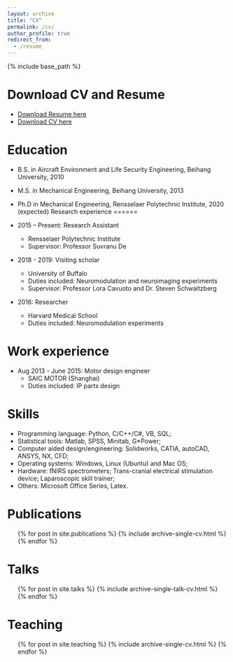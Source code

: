 ```yaml
---
layout: archive
title: "CV"
permalink: /cv/
author_profile: true
redirect_from:
  - /resume
---
```


{% include base_path %}

Download CV and Resume
======
* [Download Resume here](http://yuanyuangao216.github.io/files/Resume_industry.pdf) 
* [Download CV here](http://yuanyuangao216.github.io/files/CV_acdemic.pdf)

Education
======
* B.S. in Aircraft Environment and Life Security Engineering, Beihang University, 2010
* M.S. in Mechanical Engineering, Beihang University, 2013
* Ph.D in Mechanical Engineering, Rensselaer Polytechnic Institute, 2020 (expected)
Research experience
======
* 2015 – Present: Research Assistant
  * Rensselaer Polytechnic Institute
  * Supervisor: Professor Suvranu De

* 2018 - 2019: Visiting scholar
  * University of Buffalo 
  * Duties included: Neuromodulation and neuroimaging experiments
  * Supervisor: Professor Lora Cavuoto and Dr. Steven Schwaitzberg

* 2016: Researcher
  * Harvard Medical School
  * Duties included: Neuromodulation experiments

Work experience
======
* Aug 2013 - June 2015: Motor design engineer 
  * SAIC MOTOR (Shanghai)
  * Duties included: IP parts design

  
Skills
======
* Programming language: Python, C/C++/C#, VB, SQL; 
* Statistical tools: Matlab, SPSS, Minitab, G*Power; 
* Computer aided design/engineering: Solidworks, CATIA, autoCAD, ANSYS, NX, CFD; 
* Operating systems: Windows, Linux (Ubuntu) and Mac OS;
* Hardware: fNIRS spectrometers; Trans-cranial electrical stimulation device; Laparoscopic skill trainer;
* Others: Microsoft Office Series, Latex.


Publications
======
  <ul>{% for post in site.publications %}
    {% include archive-single-cv.html %}
  {% endfor %}</ul>
  
Talks
======
  <ul>{% for post in site.talks %}
    {% include archive-single-talk-cv.html %}
  {% endfor %}</ul>
  
Teaching
======
  <ul>{% for post in site.teaching %}
    {% include archive-single-cv.html %}
  {% endfor %}</ul>
  
